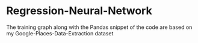 # Regression-Neural-Network

The training graph along with the Pandas snippet of the code are based on my Google-Places-Data-Extraction dataset
